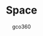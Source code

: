 ---
title: Space
author: gco360
description_markdown: >-
   lets leave #earth and go to #space 
github: https://github.com/gco360/
download: https://github.com/gco360/space-theme
demo: https://cdn.rawgit.com/gco360/space-theme/master/space.theme.css
support: https://discord.gg/6fXRKyx
style: dark
tags:
images:
  - name: Space Preview
    image: https://i.imgur.com/NecinsE.jpg
  - name: Space Preview - Plugins Settings Page
    image: https://i.imgur.com/LuX6jF6.jpg
  - name: Space Preview - Voice Settings Page
    image: https://i.imgur.com/BBZvN23.jpg
  - name: Space Preview - Friends Page
    image: https://i.imgur.com/1Vowhkk.jpg
layout: product
ghcommentid: 24
---
